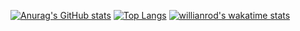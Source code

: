 [![Anurag's GitHub stats](https://github-readme-stats.vercel.app/api?username=ducbm051291&show_icons=true&theme=tokyonight&count_private=true)](https://github.com/anuraghazra/github-readme-stats)
[![Top Langs](https://github-readme-stats.vercel.app/api/top-langs/?username=ducbm051291&layout=compact&show_icons=true&theme=tokyonight&count_private=true)](https://github.com/anuraghazra/github-readme-stats)
[![willianrod's wakatime stats](https://github-readme-stats.vercel.app/api/wakatime?username=ducbm051291&theme=tokyonight&count_private=true)](https://github.com/anuraghazra/github-readme-stats)
